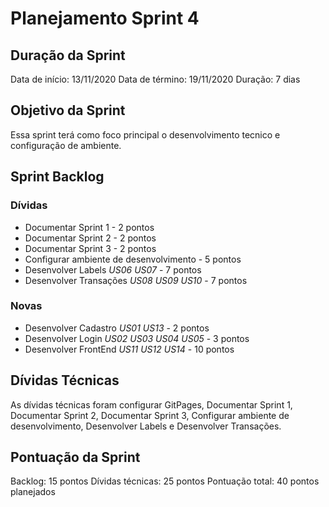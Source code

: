 # Planejamento Sprint 4
## Duração da Sprint
Data de início: 13/11/2020
Data de término: 19/11/2020
Duração: 7 dias

## Objetivo da Sprint
Essa sprint terá como foco principal o desenvolvimento tecnico e configuração de ambiente.

## Sprint Backlog

### Dívidas
- Documentar Sprint 1 - 2 pontos
- Documentar Sprint 2 - 2 pontos
- Documentar Sprint 3 - 2 pontos
- Configurar ambiente de desenvolvimento - 5 pontos
- Desenvolver Labels _US06_ _US07_ - 7 pontos
- Desenvolver Transações _US08_ _US09_ _US10_ - 7 pontos

### Novas
- Desenvolver Cadastro _US01_ _US13_ - 2 pontos
- Desenvolver Login _US02_ _US03_ _US04_ _US05_ - 3 pontos
- Desenvolver FrontEnd _US11_ _US12_ _US14_ - 10 pontos

## Dívidas Técnicas
As dívidas técnicas foram configurar GitPages, Documentar Sprint 1, Documentar Sprint 2, Documentar Sprint 3, Configurar ambiente de desenvolvimento, Desenvolver Labels e Desenvolver Transações.

## Pontuação da Sprint
Backlog: 15 pontos
Dívidas técnicas: 25 pontos
Pontuação total: 40 pontos planejados